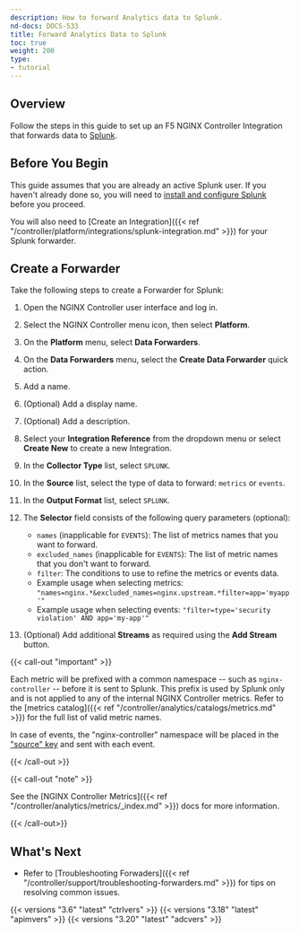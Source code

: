 ```yaml
---
description: How to forward Analytics data to Splunk.
nd-docs: DOCS-533
title: Forward Analytics Data to Splunk
toc: true
weight: 200
type:
- tutorial
---
```


## Overview

Follow the steps in this guide to set up an F5 NGINX Controller Integration that forwards data to [Splunk](https://www.splunk.com/).

## Before You Begin

This guide assumes that you are already an active Splunk user. If you haven't already done so, you will need to [install and configure Splunk](https://docs.splunk.com/Documentation) before you proceed.

You will also need to [Create an Integration]({{< ref "/controller/platform/integrations/splunk-integration.md" >}}) for your Splunk forwarder.

## Create a Forwarder

Take the following steps to create a Forwarder for Splunk:

1. Open the NGINX Controller user interface and log in.
1. Select the NGINX Controller menu icon, then select **Platform**.
1. On the **Platform** menu, select **Data Forwarders**.
1. On the **Data Forwarders** menu, select the **Create Data Forwarder** quick action.
1. Add a name.
1. (Optional) Add a display name.
1. (Optional) Add a description.
1. Select your **Integration Reference** from the dropdown menu or select **Create New** to create a new Integration.
1. In the **Collector Type** list, select `SPLUNK`.
1. In the **Source** list, select the type of data to forward: `metrics` or `events`.
1. In the **Output Format** list, select `SPLUNK`.
1. The **Selector** field consists of the following query parameters (optional):

   - `names` (inapplicable for `EVENTS`): The list of metrics names that you want to forward.
   - `excluded_names` (inapplicable for `EVENTS`): The list of metric names that you don't want to forward.
   - `filter`: The conditions to use to refine the metrics or events data.
   - Example usage when selecting metrics: `"names=nginx.*&excluded_names=nginx.upstream.*filter=app='myapp'"`
   - Example usage when selecting events: `"filter=type='security violation' AND app='my-app'"`

1. (Optional) Add additional **Streams** as required using the **Add Stream** button.

{{< call-out "important" >}}

Each metric will be prefixed with a common namespace -- such as `nginx-controller` -- before it is sent to Splunk. This prefix is used by Splunk only and is not applied to any of the internal NGINX Controller metrics. Refer to the [metrics catalog]({{< ref "/controller/analytics/catalogs/metrics.md" >}}) for the full list of valid metric names.

In case of events, the "nginx-controller" namespace will be placed in the ["source" key](https://docs.splunk.com/Documentation/Splunk/8.1.1/Data/FormateventsforHTTPEventCollector#Event_metadata) and sent with each event.

{{< /call-out >}}

{{< call-out "note" >}}

See the [NGINX Controller Metrics]({{< ref "/controller/analytics/metrics/_index.md" >}}) docs for more information.

{{< /call-out>}}

## What's Next

- Refer to [Troubleshooting Forwaders]({{< ref "/controller/support/troubleshooting-forwarders.md" >}}) for tips on resolving common issues.

{{< versions "3.6" "latest" "ctrlvers" >}}
{{< versions "3.18" "latest" "apimvers" >}}
{{< versions "3.20" "latest" "adcvers" >}}
